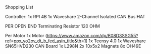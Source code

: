 Shopping List 

Controller:
1x RPI 4B
1x Waveshare 2-Channel Isolated CAN Bus HAT

PER OPEN END Terminating Resistor 120 OHM

Per Motor 
1x Motor (https://www.amazon.com/dp/B08D3SSG55?ref=ppx_yo2ov_dt_b_fed_asin_title&th=1)
1x Teensy 4.0
1x Waveshare SN65HVD230 CAN Board
1x L298N
2x 10x5x2 Magnets
8x OH49E
